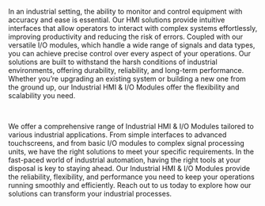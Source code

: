 In an industrial setting, the ability to monitor and control equipment with accuracy and ease is essential. Our HMI solutions provide intuitive interfaces that allow operators to interact with complex systems effortlessly, improving productivity and reducing the risk of errors. Coupled with our versatile I/O modules, which handle a wide range of signals and data types, you can achieve precise control over every aspect of your operations. Our solutions are built to withstand the harsh conditions of industrial environments, offering durability, reliability, and long-term performance. Whether you’re upgrading an existing system or building a new one from the ground up, our Industrial HMI & I/O Modules offer the flexibility and scalability you need.

<br>

We offer a comprehensive range of Industrial HMI & I/O Modules tailored to various industrial applications. From simple interfaces to advanced touchscreens, and from basic I/O modules to complex signal processing units, we have the right solutions to meet your specific requirements. In the fast-paced world of industrial automation, having the right tools at your disposal is key to staying ahead. Our Industrial HMI & I/O Modules provide the reliability, flexibility, and performance you need to keep your operations running smoothly and efficiently. Reach out to us today to explore how our solutions can transform your industrial processes.